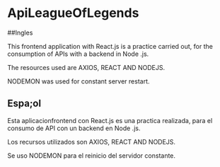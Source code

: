 # ApiLeagueOfLegends

##Ingles

This frontend application with React.js is a practice carried out, for the consumption of APIs with a backend in Node .js.

The resources used are AXIOS, REACT AND NODEJS.

NODEMON was used for constant server restart.

## Espa;ol

Esta aplicacionfrontend con React.js es una practica realizada, para el consumo de API con un backend en Node .js. 

Los recursos utilizados son AXIOS, REACT AND NODEJS.

Se uso NODEMON para el reinicio del servidor constante.

